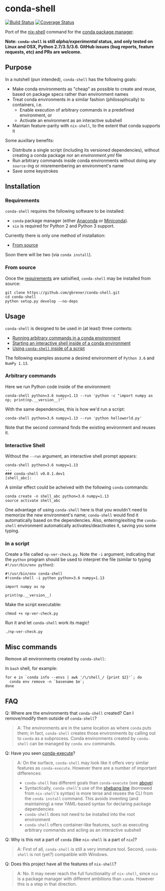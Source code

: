 # conda-shell

[![Build Status](https://travis-ci.org/gbrener/conda-shell.svg?branch=master)](https://travis-ci.org/gbrener/conda-shell)
[![Coverage Status](https://coveralls.io/repos/github/gbrener/conda-shell/badge.svg?branch=master)](https://coveralls.io/github/gbrener/conda-shell?branch=master)

Port of the [nix-shell](https://github.com/NixOS/nix) command for the [conda package manager](https://github.com/conda/conda).

**Note: `conda-shell` is still _alpha/experimental_ status, and only tested on Linux and OSX, Python 2.7/3.5/3.6. GitHub issues (bug reports, feature requests, etc) and PRs are welcome.**

## Purpose

In a nutshell (pun intended), `conda-shell` has the following goals:

- Make conda environments as "cheap" as possible to create and reuse, based on package specs rather than environment names
- Treat conda environments in a similar fashion (philosophically) to containers, i.e.
    - Enable execution of arbitrary commands in a predefined environment, or
    - Activate an environment as an interactive subshell
- Maintain feature-parity with `nix-shell`, to the extent that conda supports it

Some auxillary benefits:

- Distribute a single script (including its versioned dependencies), without creating a conda package nor an _environment.yml_ file
- Run arbitrary commands inside conda environments without doing any `source`-ing or misremembering an environment's name 
- Save some keystrokes

## Installation

### Requirements

`conda-shell` requires the following software to be installed:
- `conda` package manager (either [Anaconda](https://docs.continuum.io/anaconda/install/) or [Miniconda](https://conda.io/docs/install/quick.html#miniconda-quick-install-requirements)).
- `six` is required for Python 2 and Python 3 support.

Currently there is only one method of installation:
- [From source](#from-source)

Soon there will be two (via `conda install`).

### From source

Once the [requirements](#requirements) are satisified, `conda-shell` may be installed from source:

```
git clone https://github.com/gbrener/conda-shell.git
cd conda-shell
python setup.py develop --no-deps
```

## Usage

`conda-shell` is designed to be used in (at least) three contexts:

- [Running arbitrary commands in a conda environment](#arbitrary-commands)
- [Starting an interactive shell inside of a conda environment](#interactive-shell)
- [Using `conda-shell` inside of a script](#inside-a-script)

The following examples assume a desired environment of `Python 3.6` and `NumPy 1.13`.

### Arbitrary commands

Here we run Python code inside of the environment:

```
conda-shell python=3.6 numpy=1.13 --run 'python -c "import numpy as np; print(np.__version__)"'
```

With the same dependencies, this is how we'd run a script:

```
conda-shell python=3.6 numpy=1.13 --run 'python helloworld.py'
```

Note that the second command finds the existing environment and reuses it.

### Interactive Shell

Without the `--run` argument, an interactive shell prompt appears:

```
conda-shell python=3.6 numpy=1.13
...
### conda-shell v0.0.1.dev1
[shell_abc]: 
```

A similar effect could be acheived with the following `conda` commands:

```
conda create -n shell_abc python=3.6 numpy=1.13
source activate shell_abc
```

One advantage of using `conda-shell` here is that you wouldn't need to memorize the new environment's name; `conda-shell` would find it automatically based on the dependencies. Also, entering/exiting the `conda-shell` environment automatically activates/deactivates it, saving you some typing.

### In a script

Create a file called `np-ver-check.py`. Note the `-i` argument, indicating that the `python` program should be used to interpret the file (similar to typing `#!/usr/bin/env python`):

```
#!/usr/bin/env conda-shell
#!conda-shell -i python python=3.6 numpy=1.13

import numpy as np

print(np.__version__)
```

Make the script executable:

```
chmod +x np-ver-check.py
```

Run it and let `conda-shell` work its magic!

```
./np-ver-check.py
```

## Misc commands

Remove all environments created by `conda-shell`:

In `bash` shell, for example:
```
for e in `conda info --envs | awk '/\/shell_/ {print $2}'`; do
  conda env remove -n `basename $e`;
done
```

## FAQ

Q: Where are the environments that `conda-shell` created? Can I remove/modify them outside of `conda-shell`?
> A: The environments are in the same location as where `conda` puts them; in fact, `conda-shell` creates those environments by calling out to `conda` as a subprocess. Conda environments created by `conda-shell` can be managed by `conda env` commands.

Q: Have you seen [conda-execute](https://github.com/conda-tools/conda-execute)?
> A: On the surface, `conda-shell` may look like it offers very similar features as `conda-execute`. However there are a number of important differences:
>    - `conda-shell` has different goals than `conda-execute` (see [above](#purpose))
>    - Syntactically, `conda-shell`'s use of the [shebang line](https://en.wikipedia.org/wiki/Shebang_(Unix)) (borrowed from `nix-shell`'s syntax) is more terse and reuses the CLI from the `conda install` command. This avoids inventing (and maintaining) a new YAML-based syntax for declaring package dependencies
>    - `conda-shell` does not need to be installed into the root environment
>    - `conda-shell` offers container-like features, such as executing arbitrary commands and acting as an interactive subshell

Q: Why is this not a part of `conda` (like `nix-shell` is a part of `nix`)?
> A: First of all, `conda-shell` is still a very immature tool. Second, `conda-shell` is not (yet?) compatible with Windows.

Q: Does this project have all the features of `nix-shell`?
> A: No. It may never reach the full functionality of `nix-shell`, since `nix` is a package manager with different ambitions than `conda`. However this is a step in that direction.
